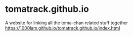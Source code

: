 # tomatrack.github.io
A website for linking all the toma-chan related stuff together
https://1000lam.github.io/tomatrack.github.io/index.html
